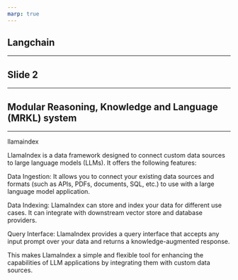 ```yaml
---
marp: true
---
```

Langchain
---
---
Slide 2
---
---
Modular Reasoning, Knowledge and Language (MRKL) system
---
---
llamaindex

LlamaIndex is a data framework designed to connect custom data sources to large language models (LLMs). It offers the following features:

Data Ingestion: It allows you to connect your existing data sources and formats (such as APIs, PDFs, documents, SQL, etc.) to use with a large language model application.

Data Indexing: LlamaIndex can store and index your data for different use cases. It can integrate with downstream vector store and database providers.

Query Interface: LlamaIndex provides a query interface that accepts any input prompt over your data and returns a knowledge-augmented response.

This makes LlamaIndex a simple and flexible tool for enhancing the capabilities of LLM applications by integrating them with custom data sources.
